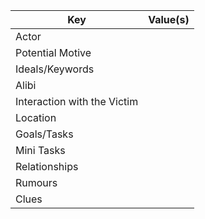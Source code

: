 
| Key                         | Value(s) |
| --------------------------- | -------- |
| Actor                       |          |
| Potential Motive            |          |
| Ideals/Keywords             |          |
| Alibi                       |          |
| Interaction with the Victim |          |
| Location                    |          |
| Goals/Tasks                 |          |
| Mini Tasks                  |          |
| Relationships               |          |
| Rumours                     |          |
| Clues            |                                                                                                            